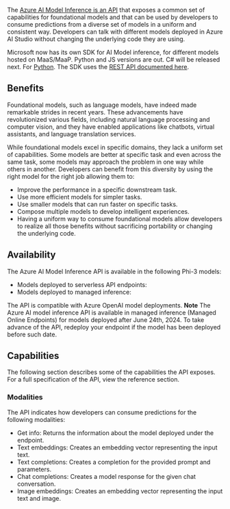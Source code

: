 The [Azure AI Model Inference is an API](https://learn.microsoft.com/en-us/azure/ai-studio/reference/reference-model-inference-api?tabs=python?WT.mc_id=aiml-138114-kinfeylo) that exposes a common set of capabilities for foundational models and that can be used by developers to consume predictions from a diverse set of models in a uniform and consistent way. Developers can talk with different models deployed in Azure AI Studio without changing the underlying code they are using.

Microsoft now has its own SDK for AI Model inference, for different models hosted on MaaS/MaaP. Python and JS versions are out. C# will be released next. 
For [Python](https://learn.microsoft.com/en-us/python/api/overview/azure/ai-inference-readme?view=azure-python-preview?WT.mc_id=aiml-138114-kinfeylo). 
The SDK uses the [REST API documented here](https://learn.microsoft.com/en-us/azure/ai-studio/reference/reference-model-inference-api?tabs=python?WT.mc_id=aiml-138114-kinfeylo).

## Benefits
Foundational models, such as language models, have indeed made remarkable strides in recent years. These advancements have revolutionized various fields, including natural language processing and computer vision, and they have enabled applications like chatbots, virtual assistants, and language translation services.

While foundational models excel in specific domains, they lack a uniform set of capabilities. Some models are better at specific task and even across the same task, some models may approach the problem in one way while others in another. Developers can benefit from this diversity by using the right model for the right job allowing them to:

- Improve the performance in a specific downstream task.
- Use more efficient models for simpler tasks.
- Use smaller models that can run faster on specific tasks.
- Compose multiple models to develop intelligent experiences.
- Having a uniform way to consume foundational models allow developers to realize all those benefits without sacrificing portability or changing the underlying code.

## Availability
The Azure AI Model Inference API is available in the following Phi-3 models:

- Models deployed to serverless API endpoints:
- Models deployed to managed inference:


The API is compatible with Azure OpenAI model deployments.
**Note**  The Azure AI model inference API is available in managed inference (Managed Online Endpoints) for models deployed after June 24th, 2024. To take advance of the API, redeploy your endpoint if the model has been deployed before such date.

## Capabilities
The following section describes some of the capabilities the API exposes. For a full specification of the API, view the reference section.

### Modalities
The API indicates how developers can consume predictions for the following modalities:

- Get info: Returns the information about the model deployed under the endpoint.
- Text embeddings: Creates an embedding vector representing the input text.
- Text completions: Creates a completion for the provided prompt and parameters.
- Chat completions: Creates a model response for the given chat conversation.
- Image embeddings: Creates an embedding vector representing the input text and image.

